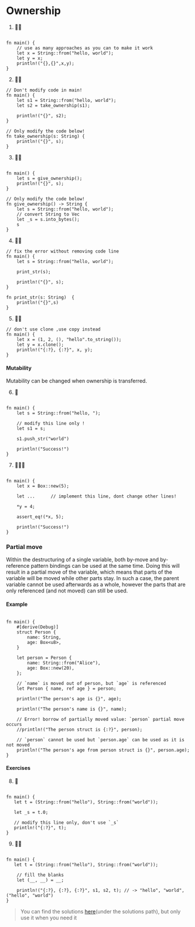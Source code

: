 # Ownership

1. 🌟🌟 
```rust,editable

fn main() {
    // use as many approaches as you can to make it work
    let x = String::from("hello, world");
    let y = x;
    println!("{},{}",x,y);
}
```

2. 🌟🌟
```rust,editable
// Don't modify code in main!
fn main() {
    let s1 = String::from("hello, world");
    let s2 = take_ownership(s1);

    println!("{}", s2);
}

// Only modify the code below!
fn take_ownership(s: String) {
    println!("{}", s);
}
```


3. 🌟🌟
```rust,editable

fn main() {
    let s = give_ownership();
    println!("{}", s);
}

// Only modify the code below!
fn give_ownership() -> String {
    let s = String::from("hello, world");
    // convert String to Vec
    let _s = s.into_bytes();
    s
}
```

4. 🌟🌟
```rust,editable
// fix the error without removing code line
fn main() {
    let s = String::from("hello, world");

    print_str(s);

    println!("{}", s);
}

fn print_str(s: String)  {
    println!("{}",s)
}
```

5. 🌟🌟 
```rust, editable
// don't use clone ,use copy instead
fn main() {
    let x = (1, 2, (), "hello".to_string());
    let y = x.clone();
    println!("{:?}, {:?}", x, y);
}
```

#### Mutability
Mutability can be changed when ownership is transferred.

6. 🌟
```rust,editable

fn main() {
    let s = String::from("hello, ");
    
    // modify this line only !
    let s1 = s;

    s1.push_str("world")

    println!("Success!")
}
```

7. 🌟🌟🌟
```rust,editable

fn main() {
    let x = Box::new(5);
    
    let ...      // implement this line, dont change other lines!
    
    *y = 4;
    
    assert_eq!(*x, 5);

    println!("Success!")
}
```

### Partial move
Within the destructuring of a single variable, both by-move and by-reference pattern bindings can be used at the same time. Doing this will result in a partial move of the variable, which means that parts of the variable will be moved while other parts stay. In such a case, the parent variable cannot be used afterwards as a whole, however the parts that are only referenced (and not moved) can still be used.

#### Example
```rust,editable

fn main() {
    #[derive(Debug)]
    struct Person {
        name: String,
        age: Box<u8>,
    }

    let person = Person {
        name: String::from("Alice"),
        age: Box::new(20),
    };

    // `name` is moved out of person, but `age` is referenced
    let Person { name, ref age } = person;

    println!("The person's age is {}", age);

    println!("The person's name is {}", name);

    // Error! borrow of partially moved value: `person` partial move occurs
    //println!("The person struct is {:?}", person);

    // `person` cannot be used but `person.age` can be used as it is not moved
    println!("The person's age from person struct is {}", person.age);
}
```

#### Exercises

8. 🌟
```rust,editable

fn main() {
   let t = (String::from("hello"), String::from("world"));

   let _s = t.0;

   // modify this line only, don't use `_s`
   println!("{:?}", t);
}
```

9. 🌟🌟
```rust,editable

fn main() {
   let t = (String::from("hello"), String::from("world"));

    // fill the blanks
    let (__, __) = __;

    println!("{:?}, {:?}, {:?}", s1, s2, t); // -> "hello", "world", ("hello", "world")
}
```


> You can find the solutions [here](https://github.com/sunface/rust-by-practice)(under the solutions path), but only use it when you need it